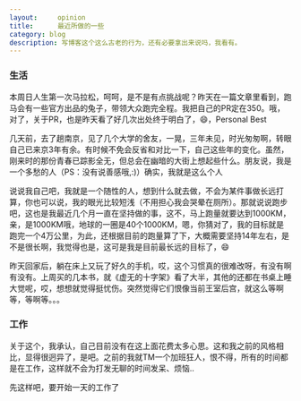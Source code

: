 ```yaml
---
layout:     opinion
title:      最近所做的一些
category: blog
description: 写博客这个这么古老的行为，还有必要拿出来说吗，我看有。
---
```


### 生活
本周日人生第一次马拉松，呵呵，是不是有点挑战呢？昨天在一篇文章里看到，跑马会有一些官方出品的兔子，带领大众跑完全程。我把自己的PR定在350。哦，对了，关于PR，也是昨天看了好几次出处终于明白了，😄，Personal Best

几天前，去了趟南京，见了几个大学的舍友，一晃，三年未见，时光匆匆啊，转眼自己已来京3年有余。有时候不免会反省和对比一下，自己这些年的变化。虽然，刚来时的那份青春已踪影全无，但总会在幽暗的大街上想起些什么。朋友说，我是一个多愁的人（PS：没有说善感哦,:)）确实，我就是这么个人

说说我自己吧，我就是一个随性的人，想到什么就去做，不会为某件事做长远打算，你也可以说，我的眼光比较短浅（不用担心我会哭晕在厕所）。那就说说跑步吧，这也是我最近几个月一直在坚持做的事，这不，马上跑量就要达到1000KM，亲，是1000KM哦，地球的一圈是40个1000KM，嗯，你猜对了，我的目标就是跑完一个4万公里，为此，还根据目前的跑量算了下，大概需要坚持14年左右，是不是很长啊，我觉得也是，这可是我是目前最长远的目标了，😄

昨天回家后，躺在床上又玩了好久的手机，哎，这个习惯真的很难改呀，有没有啊有没有。上周买的几本书，就《虚无的十字架》看了大半，其他的还都在书桌上睡大觉呢，哎，想想就觉得挺忧伤。突然觉得它们恨像当前王室后宫，就这么等啊等，等啊等。。。

### 工作
关于这个，我承认，自己目前没有在这上面花费太多心思。这和我之前的风格相比，显得很迥异了，是吧。之前的我就TM一个加班狂人，恨不得，所有的时间都是在工作，这样就不会为打发无聊的时间发呆、烦恼..

先这样吧，要开始一天的工作了

